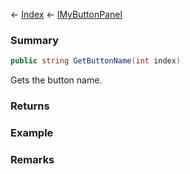 ← [Index](Api-Index) ← [IMyButtonPanel](SpaceEngineers.Game.ModAPI.Ingame.IMyButtonPanel)

### Summary

```csharp
public string GetButtonName(int index)
```

Gets the button name.

### Returns



### Example

### Remarks

